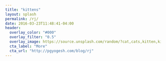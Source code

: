 ```yaml
---
title: "kittens"
layout: splash
permalink: /rj/
date: 2016-03-23T11:48:41-04:00
header:
  overlay_color: "#000"
  overlay_filter: "0.5"
  overlay_image: https://source.unsplash.com/random/?cat,cats,kitten,kittens
  cta_label: "More"
  cta_url: "http://pgyogesh.com/blog/rj"
---
```

